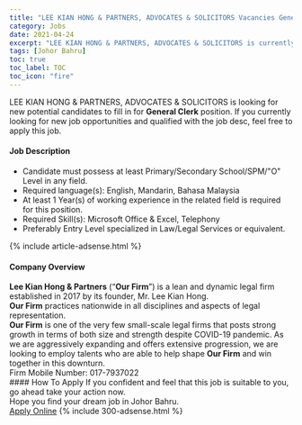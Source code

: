 ```yaml
---
title: "LEE KIAN HONG & PARTNERS, ADVOCATES & SOLICITORS Vacancies General Clerk" 
category: Jobs 
date: 2021-04-24 
excerpt: "LEE KIAN HONG & PARTNERS, ADVOCATES & SOLICITORS is currently looking for suitable person to fill in the General Clerk which based in Johor Bahru" 
tags: [Johor Bahru] 
toc: true 
toc_label: TOC 
toc_icon: "fire" 
--- 
```


<p>LEE KIAN HONG & PARTNERS, ADVOCATES & SOLICITORS is looking for new potential candidates to fill in for <b>General Clerk</b> position. If you currently looking for new job opportunities and qualified with the job desc, feel free to apply this job.
</p><div><div><h4>Job Description</h4></div><div><div><span><div><ul><li>Candidate must possess at least Primary/Secondary School/SPM/"O" Level&#160;in any field.</li><li>Required language(s):&#160;English, Mandarin, Bahasa Malaysia</li><li>At least 1&#160;Year(s) of working experience in the related field is required for this position.</li><li>Required Skill(s): Microsoft Office &amp; Excel, Telephony</li><li>Preferably Entry Level specialized in Law/Legal Services or equivalent.</li></ul></div></span></div></div></div> 
{% include article-adsense.html %} 
<div><div><h4>Company Overview</h4></div><div><div><span><div><div>
<div>
<strong>Lee Kian Hong &amp; Partners</strong> (&#8220;<strong>Our Firm</strong>&#8221;) is a lean and dynamic legal firm established in 2017 by its founder, Mr. Lee Kian Hong.</div>
<div>
<strong>Our Firm</strong> practices nationwide in all disciplines and aspects of legal representation.</div>
<div>
<strong>Our Firm</strong> is one of the very few small-scale legal firms that posts strong growth in terms of both size and strength despite COVID-19 pandemic. As we are aggressively expanding and offers extensive progression, we are looking to employ talents who are able to help shape <strong>Our Firm</strong> and win together in this downturn.</div>
<div>
		Firm Mobile Number: 017-7937022</div>
</div></div></span></div></div></div> 
#### How To Apply 
If you confident and feel that this job is suitable to you, go ahead take your action now. <br/> 
Hope you find your dream job in Johor Bahru. <br/> 
<a href="https://www.jobstreet.com.my/en/job/general-clerk-4546923?jobId=jobstreet-my-job-4546923&" class="btn btn--info" target="_blank" rel="nofollow noopenner">Apply Online</a> 
{% include 300-adsense.html %} 